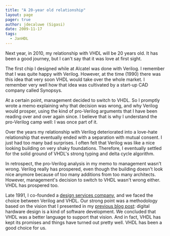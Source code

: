 ```yaml
---
title: "A 20-year old relationship"
layout: page 
pager: true
author: jdecaluwe (Sigasi)
date: 2009-11-17
tags: 
  - JanHDL
---
```

<div class="content">
<p>Next year, in 2010, my relationship with VHDL will be 20 years old. It has been a good journey, but I can't say that it was love at first sight.</p><p>The first chip I designed while at Alcatel was done with Verilog. I remember that I was quite happy with Verilog. However, at the time (1990) there was this idea that very soon VHDL would take over the whole market. I remember very well how that idea was cultivated by a start-up CAD company called Synopsys.</p><p>At a certain point, management decided to switch to VHDL. So I promptly wrote a memo explaining why that decision was wrong, and why Verilog would prosper, using the kind of pro-Verilog arguments that I have been reading over and over again since. I believe that is why I understand the pro-Verilog camp well: I was once part of it.</p><p>Over the years my relationship with Verilog deteriorated into a love-hate relationship that eventually ended with a separation with mutual consent. I just had too many bad surprises. I often felt that Verilog was like a nice looking building on very shaky foundations. Therefore, I eventually settled for the solid ground of VHDL's strong typing and delta cycle algorithm.</p><p>In retrospect, the pro-Verilog analysis in my memo to management wasn't wrong. Verilog really has prospered, even though the building doesn't look nice anymore because of too many additions from too many architects. However, management's decision to switch to VHDL wasn't wrong either. VHDL has prospered too.</p><p>Late 1991, I co-founded a <a href="http://www.easics.com" class="elf-external elf-icon">design services company</a>, and we faced the choice between Verilog and VHDL. Our strong point was a methodology based on the vision that I presented in my <a href="/node/291">previous blog post</a>: digital hardware design is a kind of software development. We concluded that VHDL was a better language to support that vision. And in fact, VHDL has kept its promises and things have turned out pretty well. VHDL has been a good choice for us.</p>  </div>


